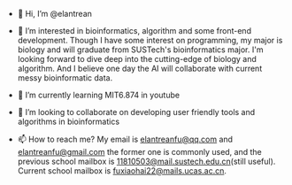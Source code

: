 - 👋 Hi, I’m @elantrean
- 👀 I’m interested in bioinformatics, algorithm and some front-end development. Though I have some interest on programming, my major is biology and will graduate from SUSTech's bioinformatics major. I'm looking forward to dive deep into the cutting-edge of biology and algorithm. And I believe one day the AI will collaborate with current messy bioinformatic data.

- 🌱 I’m currently learning MIT6.874 in youtube
- 💞️ I’m looking to collaborate on developing user friendly tools and algorithms in bioinformatics 
- 📫 How to reach me? My email is elantreanfu@qq.com and elantreanfu@gmail.com the former one is commonly used, and the previous school mailbox is 11810503@mail.sustech.edu.cn(still useful). Current school mailbox is fuxiaohai22@mails.ucas.ac.cn.

<!---
elantrean/elantrean is a ✨ special ✨ repository because its `README.md` (this file) appears on your GitHub profile.
You can click the Preview link to take a look at your changes.
--->
